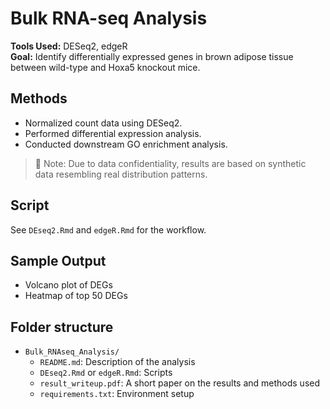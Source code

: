 # Bulk RNA-seq Analysis

**Tools Used:** DESeq2, edgeR  
**Goal:** Identify differentially expressed genes in brown adipose tissue between wild-type and Hoxa5 knockout mice.

## Methods
- Normalized count data using DESeq2.
- Performed differential expression analysis.
- Conducted downstream GO enrichment analysis.

> 🔐 Note: Due to data confidentiality, results are based on synthetic data resembling real distribution patterns.

## Script
See `DEseq2.Rmd` and `edgeR.Rmd` for the workflow.

## Sample Output
- Volcano plot of DEGs
- Heatmap of top 50 DEGs

## Folder structure
- `Bulk_RNAseq_Analysis/`
  - `README.md`: Description of the analysis
  - `DEseq2.Rmd` or `edgeR.Rmd`: Scripts
  - `result_writeup.pdf`: A short paper on the results and methods used
  - `requirements.txt`: Environment setup




